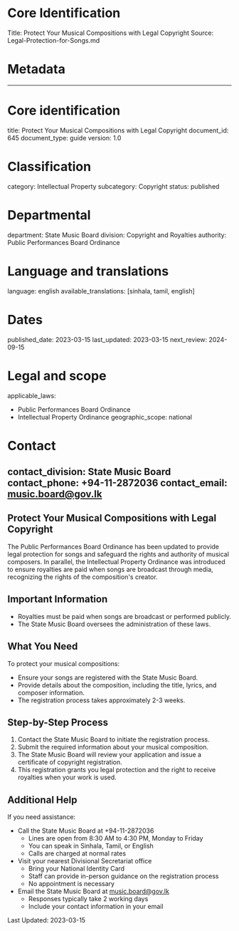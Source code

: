 # Core Identification
Title: Protect Your Musical Compositions with Legal Copyright
Source: Legal-Protection-for-Songs.md

# Metadata
---
# Core identification
title: Protect Your Musical Compositions with Legal Copyright
document_id: 645
document_type: guide
version: 1.0

# Classification
category: Intellectual Property
subcategory: Copyright
status: published

# Departmental
department: State Music Board
division: Copyright and Royalties
authority: Public Performances Board Ordinance

# Language and translations
language: english
available_translations: [sinhala, tamil, english]

# Dates
published_date: 2023-03-15
last_updated: 2023-03-15
next_review: 2024-09-15

# Legal and scope
applicable_laws:
 - Public Performances Board Ordinance
 - Intellectual Property Ordinance
geographic_scope: national

# Contact
contact_division: State Music Board
contact_phone: +94-11-2872036
contact_email: music.board@gov.lk
---

## Protect Your Musical Compositions with Legal Copyright

The Public Performances Board Ordinance has been updated to provide legal protection for songs and safeguard the rights and authority of musical composers. In parallel, the Intellectual Property Ordinance was introduced to ensure royalties are paid when songs are broadcast through media, recognizing the rights of the composition's creator.

## Important Information

- Royalties must be paid when songs are broadcast or performed publicly.
- The State Music Board oversees the administration of these laws.

## What You Need

To protect your musical compositions:
- Ensure your songs are registered with the State Music Board.
- Provide details about the composition, including the title, lyrics, and composer information.
- The registration process takes approximately 2-3 weeks.

## Step-by-Step Process

1. Contact the State Music Board to initiate the registration process.
2. Submit the required information about your musical composition.
3. The State Music Board will review your application and issue a certificate of copyright registration.
4. This registration grants you legal protection and the right to receive royalties when your work is used.

## Additional Help

If you need assistance:
- Call the State Music Board at +94-11-2872036
    - Lines are open from 8:30 AM to 4:30 PM, Monday to Friday
    - You can speak in Sinhala, Tamil, or English
    - Calls are charged at normal rates
- Visit your nearest Divisional Secretariat office
    - Bring your National Identity Card
    - Staff can provide in-person guidance on the registration process
    - No appointment is necessary
- Email the State Music Board at music.board@gov.lk
    - Responses typically take 2 working days
    - Include your contact information in your email

Last Updated: 2023-03-15